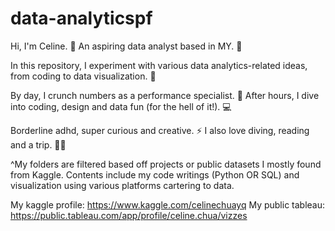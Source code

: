 # data-analyticspf
Hi, I'm Celine. 👋 An aspiring data analyst based in MY. 💪

In this repository, I experiment with various data analytics-related ideas, from coding to data visualization. 🧪

By day, I crunch numbers as a performance specialist. 🔎 After hours, I dive into coding, design and data fun (for the hell of it!). 💻

Borderline adhd, super curious and creative. ⚡ I also love diving, reading and a trip. 🚀✨

^My folders are filtered based off projects or public datasets I mostly found from Kaggle.
Contents include my code writings (Python OR SQL) and visualization using various platforms cartering to data. 

My kaggle profile: https://www.kaggle.com/celinechuayq
My public tableau: https://public.tableau.com/app/profile/celine.chua/vizzes
